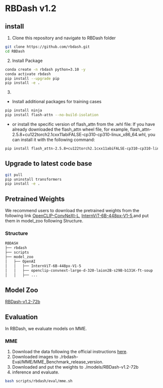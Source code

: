 # RBDash v1.2



## install 
1. Clone this repository and navigate to RBDash folder
```bash
git clone https://github.com/rbdash.git
cd RBDash
```
2. Install Package
```bash
conda create -n rbdash python=3.10 -y
conda activate rbdash
pip install --upgrade pip
pip install -e .
```
3. 
- Install additional packages for training cases
```bash
pip install ninja
pip install flash-attn --no-build-isolation
``` 
- or install the specific version of flash_attn from the .whl file:
If you have already downloaded the flash_attn wheel file, for example, flash_attn-2.5.8+cu122torch2.1cxx11abiFALSE-cp310-cp310-linux_x86_64.whl, you can install it with the following command:
```bash
pip install flash_attn-2.5.8+cu122torch2.1cxx11abiFALSE-cp310-cp310-linux_x86_64.whl
```

## Upgrade to latest code base
```bash
git pull
pip uninstall transformers
pip install -e .
```

## Pretrained Weights
We recommend users to download the pretrained weights from the following link [OpenCLIP-ConvNeXt-L](https://huggingface.co/laion/CLIP-convnext_large_d_320.laion2B-s29B-b131K-ft-soup), [InternViT-6B-448px-V1-5](https://huggingface.co/OpenGVLab/InternViT-6B-448px-V1-5/tree/main),and put them in model_zoo following Structure.
### Structure
```bash
RBDASH
├── rbdash
├── scripts
├── model_zoo
│   ├── OpenAI
│   │   ├── InternViT-6B-448px-V1-5
│   │   ├── openclip-convnext-large-d-320-laion2B-s29B-b131K-ft-soup
│   │   ├── ...

```
## Model Zoo
[RBDash-v1.2-72b](https://huggingface.co/RBDash-Team/RBDash-v1.2-72b)

## Evaluation
In RBDash, we evaluate models on MME.
### MME
1. Download the data following the official instructions [here](https://github.com/BradyFU/Awesome-Multimodal-Large-Language-Models/tree/Evaluation).
2. Downloaded images to ./rbdash-Eval/MME/MME_Benchmark_release_version.
3. Downloaded and put the weights to ./models/RBDash-v1.2-72b
4. inference and evaluate.
```bash
bash scripts/rbdash/eval/mme.sh
```
